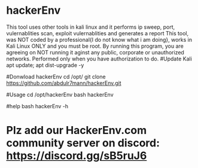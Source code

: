 # hackerEnv
This tool uses other tools in kali linux and it performs ip sweep, port, vulernablities scan, exploit vulernablities and generates a report
This tool, was NOT coded by a professional{I do not know what i am doing}, works in Kali Linux ONLY and you must be root.
By running this program, you are agreeing on NOT running it aginst any public, corporate or unauthorized networks.
Performed only when you have authorization to do.
#Update Kali
apt update; apt dist-upgrade -y

#Donwload hackerEnv
cd /opt/
git clone https://github.com/abdulr7mann/hackerEnv.git

#Usage
cd /opt/hackerEnv
bash hackerEnv

#help
bash hackerEnv -h

# Plz add our HackerEnv.com community server on discord: https://discord.gg/sB5ruJ6
